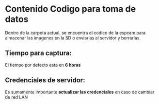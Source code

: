 # Contenido Codigo para toma de datos
Dentro de la carpeta actual, se encuentra el codico de la espcam para almacenar las imagenes en la SD o enviarlas al servidor y borrarlas.

## Tiempo para captura:
El tiempo por defecto esta en **6 horas** 

## Credenciales de servidor:
Es sumamente importante **actualizar las credenciales** en caso de cambiar de red LAN 
